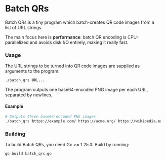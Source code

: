 # Batch QRs

Batch QRs is a tiny program which batch-creates QR code images from a list of URL strings.

The main focus here is **performance**: batch QR encoding is CPU-parallelized and avoids disk I/O entirely, making it really fast.

### Usage

The URL strings to be turned into QR code images are supplied as arguments to the program:

```bash
./batch_qrs URL...
```

The program outputs one base64-encoded PNG image per each URL, separated by newlines.

#### Example

```bash
# Outputs three base64-encoded PNG images
./batch_qrs https://example.com/ https://acme.org/ https://wikipedia.org/
```

### Building

To build Batch QRs, you need Go >= 1.25.0.
Build by running:

```bash
go build batch_qrs.go
```
